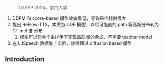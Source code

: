> ICASSP 2024，厦门大学

1. DDPM 和 score-based 模型效率很低，导致采样耗时很大
2. 提出 ReFlow-TTS，本质为 ODE 模型，以尽可能直的 path 将高斯分布转为 GT mel 谱 分布
	1. 模型可以在单个采样步下实现高质量的合成，不需要 teacher model
3. 在 LJSpeech 数据集上实验，效果超过 diffusion based 模型

## Introduction

